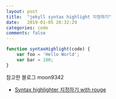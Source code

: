 ```yaml
---
layout: post
title:  "jekyll syntax highlight 지정하기"
date:   2019-01-05 20:32:29
categories: code
comments: false
---
```


~~~javascript
function syntaxHighlight(code) {
	var foo = 'Hello World';
	var bar = 100;
}
~~~

참고한 블로그 moon9342
* [Syntax highlighter 지정하기 with rouge](https://moon9342.github.io/jekyll-rouge)
